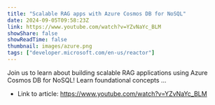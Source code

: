 ```yaml
---
title: "Scalable RAG apps with Azure Cosmos DB for NoSQL"
date: 2024-09-05T09:58:23Z
link: https://www.youtube.com/watch?v=YZvNaYc_BLM
showShare: false
showReadTime: false
thumbnail: images/azure.png
tags: ["developer.microsoft.com/en-us/reactor"]
---
```

Join us to learn about building scalable RAG applications using Azure Cosmos DB for NoSQL! Learn foundational concepts ...

- Link to article: https://www.youtube.com/watch?v=YZvNaYc_BLM